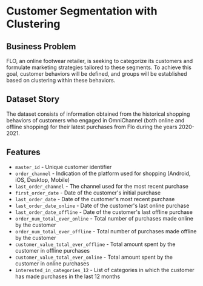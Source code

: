 # Customer Segmentation with Clustering

## Business Problem

FLO, an online footwear retailer, is seeking to categorize its customers and formulate marketing strategies tailored to
these segments. To achieve this goal, customer behaviors will be defined, and groups will be established based on
clustering within these behaviors.

## Dataset Story

The dataset consists of information obtained from the historical shopping behaviors of customers who engaged in
OmniChannel (both online and offline shopping) for their latest purchases from Flo during the years 2020-2021.

## Features

- `master_id` - Unique customer identifier
- `order_channel` - Indication of the platform used for shopping (Android, iOS, Desktop, Mobile)
- `last_order_channel` - The channel used for the most recent purchase
- `first_order_date` - Date of the customer's initial purchase
- `last_order_date` - Date of the customer's most recent purchase
- `last_order_date_online` - Date of the customer's last online purchase
- `last_order_date_offline` - Date of the customer's last offline purchase
- `order_num_total_ever_online` - Total number of purchases made online by the customer
- `order_num_total_ever_offline` - Total number of purchases made offline by the customer
- `customer_value_total_ever_offline` - Total amount spent by the customer in offline purchases
- `customer_value_total_ever_online` - Total amount spent by the customer in online purchases
- `interested_in_categories_12` - List of categories in which the customer has made purchases in the last 12 months